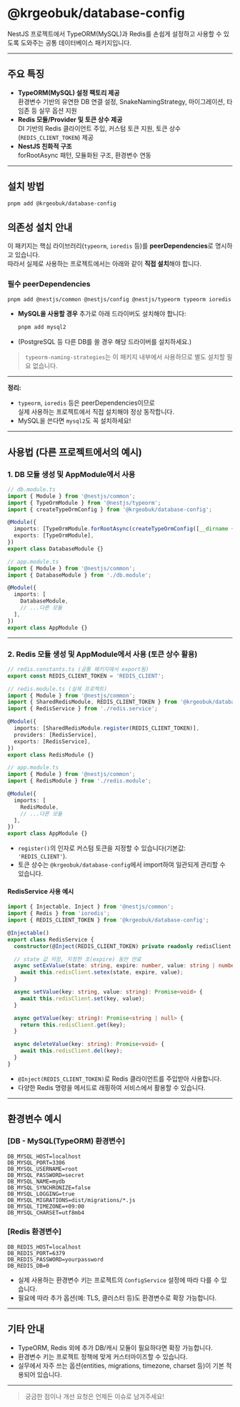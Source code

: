 # @krgeobuk/database-config

NestJS 프로젝트에서 TypeORM(MySQL)과 Redis를 손쉽게 설정하고 사용할 수 있도록 도와주는 공통 데이터베이스 패키지입니다.

---

## 주요 특징

- **TypeORM(MySQL) 설정 팩토리 제공**  
  환경변수 기반의 유연한 DB 연결 설정, SnakeNamingStrategy, 마이그레이션, 타임존 등 실무 옵션 지원
- **Redis 모듈/Provider 및 토큰 상수 제공**  
  DI 기반의 Redis 클라이언트 주입, 커스텀 토큰 지원, 토큰 상수(`REDIS_CLIENT_TOKEN`) 제공
- **NestJS 친화적 구조**  
  forRootAsync 패턴, 모듈화된 구조, 환경변수 연동

---

## 설치 방법

```sh
pnpm add @krgeobuk/database-config
```

## 의존성 설치 안내

이 패키지는 핵심 라이브러리(`typeorm`, `ioredis` 등)를 **peerDependencies**로 명시하고 있습니다.  
따라서 실제로 사용하는 프로젝트에서는 아래와 같이 **직접 설치**해야 합니다.

### 필수 peerDependencies

```sh
pnpm add @nestjs/common @nestjs/config @nestjs/typeorm typeorm ioredis
```

- **MySQL을 사용할 경우** 추가로 아래 드라이버도 설치해야 합니다:
  ```sh
  pnpm add mysql2
  ```
- (PostgreSQL 등 다른 DB를 쓸 경우 해당 드라이버를 설치하세요.)

> `typeorm-naming-strategies`는 이 패키지 내부에서 사용하므로 별도 설치할 필요 없습니다.

---

**정리:**

- `typeorm`, `ioredis` 등은 peerDependencies이므로  
  실제 사용하는 프로젝트에서 직접 설치해야 정상 동작합니다.
- MySQL을 쓴다면 `mysql2`도 꼭 설치하세요!

---

## 사용법 (다른 프로젝트에서의 예시)

### 1. DB 모듈 생성 및 AppModule에서 사용

```typescript
// db.module.ts
import { Module } from '@nestjs/common';
import { TypeOrmModule } from '@nestjs/typeorm';
import { createTypeOrmConfig } from '@krgeobuk/database-config';

@Module({
  imports: [TypeOrmModule.forRootAsync(createTypeOrmConfig([__dirname + '/**/*.entity{.ts,.js}']))],
  exports: [TypeOrmModule],
})
export class DatabaseModule {}
```

```typescript
// app.module.ts
import { Module } from '@nestjs/common';
import { DatabaseModule } from './db.module';

@Module({
  imports: [
    DatabaseModule,
    // ...다른 모듈
  ],
})
export class AppModule {}
```

---

### 2. Redis 모듈 생성 및 AppModule에서 사용 (토큰 상수 활용)

```typescript
// redis.constants.ts (공통 패키지에서 export됨)
export const REDIS_CLIENT_TOKEN = 'REDIS_CLIENT';

// redis.module.ts (실제 프로젝트)
import { Module } from '@nestjs/common';
import { SharedRedisModule, REDIS_CLIENT_TOKEN } from '@krgeobuk/database-config';
import { RedisService } from './redis.service';

@Module({
  imports: [SharedRedisModule.register(REDIS_CLIENT_TOKEN)],
  providers: [RedisService],
  exports: [RedisService],
})
export class RedisModule {}
```

```typescript
// app.module.ts
import { Module } from '@nestjs/common';
import { RedisModule } from './redis.module';

@Module({
  imports: [
    RedisModule,
    // ...다른 모듈
  ],
})
export class AppModule {}
```

- `register()`의 인자로 커스텀 토큰을 지정할 수 있습니다(기본값: `'REDIS_CLIENT'`).
- 토큰 상수는 `@krgeobuk/database-config`에서 import하여 일관되게 관리할 수 있습니다.

#### RedisService 사용 예시

```typescript
import { Injectable, Inject } from '@nestjs/common';
import { Redis } from 'ioredis';
import { REDIS_CLIENT_TOKEN } from '@krgeobuk/database-config';

@Injectable()
export class RedisService {
  constructor(@Inject(REDIS_CLIENT_TOKEN) private readonly redisClient: Redis) {}

  // state 값 저장, 지정한 초(expire) 동안 만료
  async setExValue(state: string, expire: number, value: string | number | Buffer): Promise<void> {
    await this.redisClient.setex(state, expire, value);
  }

  async setValue(key: string, value: string): Promise<void> {
    await this.redisClient.set(key, value);
  }

  async getValue(key: string): Promise<string | null> {
    return this.redisClient.get(key);
  }

  async deleteValue(key: string): Promise<void> {
    await this.redisClient.del(key);
  }
}
```

- `@Inject(REDIS_CLIENT_TOKEN)`로 Redis 클라이언트를 주입받아 사용합니다.
- 다양한 Redis 명령을 메서드로 래핑하여 서비스에서 활용할 수 있습니다.

---

## 환경변수 예시

### [DB - MySQL(TypeORM) 환경변수]

```env
DB_MYSQL_HOST=localhost
DB_MYSQL_PORT=3306
DB_MYSQL_USERNAME=root
DB_MYSQL_PASSWORD=secret
DB_MYSQL_NAME=mydb
DB_MYSQL_SYNCHRONIZE=false
DB_MYSQL_LOGGING=true
DB_MYSQL_MIGRATIONS=dist/migrations/*.js
DB_MYSQL_TIMEZONE=+09:00
DB_MYSQL_CHARSET=utf8mb4
```

### [Redis 환경변수]

```env
DB_REDIS_HOST=localhost
DB_REDIS_PORT=6379
DB_REDIS_PASSWORD=yourpassword
DB_REDIS_DB=0
```

- 실제 사용하는 환경변수 키는 프로젝트의 `ConfigService` 설정에 따라 다를 수 있습니다.
- 필요에 따라 추가 옵션(예: TLS, 클러스터 등)도 환경변수로 확장 가능합니다.

---

## 기타 안내

- TypeORM, Redis 외에 추가 DB/캐시 모듈이 필요하다면 확장 가능합니다.
- 환경변수 키는 프로젝트 정책에 맞게 커스터마이즈할 수 있습니다.
- 실무에서 자주 쓰는 옵션(entities, migrations, timezone, charset 등)이 기본 적용되어 있습니다.

---

> 궁금한 점이나 개선 요청은 언제든 이슈로 남겨주세요!
